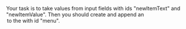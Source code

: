 Your task is to take values from input fields with ids "newItemText" and "newItemValue". Then you should create and append an <option> to the <select> with id "menu".
